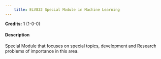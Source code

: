 ```yaml
---
    title: ELV832 Special Module in Machine Learning
---
```

**Credits:** 1 (1-0-0)



#### Description 
Special Module that focuses on special topics, development and Research problems of importance in this area.